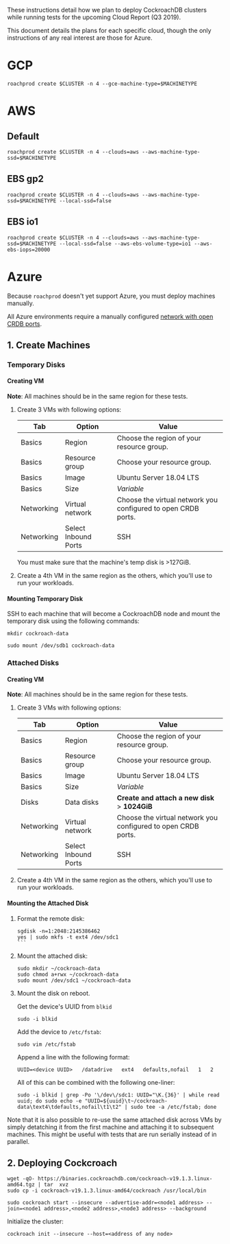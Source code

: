 These instructions detail how we plan to deploy CockroachDB clusters while running tests for the upcoming Cloud Report (Q3 2019).

This document details the plans for each specific cloud, though the only instructions of any real interest are those for Azure.

# GCP

```
roachprod create $CLUSTER -n 4 --gce-machine-type=$MACHINETYPE
```

# AWS

## Default

```
roachprod create $CLUSTER -n 4 --clouds=aws --aws-machine-type-ssd=$MACHINETYPE
```

## EBS gp2

```
roachprod create $CLUSTER -n 4 --clouds=aws --aws-machine-type-ssd=$MACHINETYPE --local-ssd=false
```

## EBS io1

```
roachprod create $CLUSTER -n 4 --clouds=aws --aws-machine-type-ssd=$MACHINETYPE --local-ssd=false --aws-ebs-volume-type=io1 --aws-ebs-iops=20000
```

# Azure

Because `roachprod` doesn't yet support Azure, you must deploy machines manually.

All Azure environments require a manually configured [network with open CRDB ports](https://www.cockroachlabs.com/docs/stable/deploy-cockroachdb-on-microsoft-azure-insecure.html#step-1-configure-your-network).

## 1. Create Machines

### Temporary Disks

#### Creating VM

**Note**: All machines should be in the same region for these tests.

1. Create 3 VMs with following options:

	Tab | Option | Value
	----|--------|-------
	Basics | Region | Choose the region of your resource group.
	Basics | Resource group | Choose your resource group.
	Basics | Image | Ubuntu Server 18.04 LTS
	Basics | Size | _Variable_
	Networking | Virtual network | Choose the virtual network you configured to open CRDB ports.
	Networking | Select Inbound Ports | SSH

	You must make sure that the machine's temp disk is >127GiB.

2. Create a 4th VM in the same region as the others, which you'll use to run your workloads.

#### Mounting Temporary Disk

SSH to each machine that will become a CockroachDB node and mount the temporary disk using the following commands:

```
mkdir cockroach-data
```
```
sudo mount /dev/sdb1 cockroach-data
```

### Attached Disks

#### Creating VM

**Note**: All machines should be in the same region for these tests.

1. Create 3 VMs with following options:

	Tab | Option | Value
	----|--------|-------
	Basics | Region | Choose the region of your resource group.
	Basics | Resource group | Choose your resource group.
	Basics | Image | Ubuntu Server 18.04 LTS
	Basics | Size | _Variable_
	Disks | Data disks | **Create and attach a new disk** > **1024GiB**
	Networking | Virtual network | Choose the virtual network you configured to open CRDB ports.
	Networking | Select Inbound Ports | SSH

2. Create a 4th VM in the same region as the others, which you'll use to run your workloads.

#### Mounting the Attached Disk

1. Format the remote disk:

	````
	sgdisk -n=1:2048:2145386462
	yes | sudo mkfs -t ext4 /dev/sdc1
	```

2. Mount the attached disk:

	```
	sudo mkdir ~/cockroach-data
	sudo chmod a+rwx ~/cockroach-data
	sudo mount /dev/sdc1 ~/cockroach-data
	```
3. Mount the disk on reboot.
	
	Get the device's UUID from `blkid`
	```
	sudo -i blkid
	```

	Add the device to `/etc/fstab`:
	```
	sudo vim /etc/fstab
	```

	Append a line with the following format:
	```
	UUID=<device UUID>   /datadrive   ext4   defaults,nofail   1   2
	```

	All of this can be combined with the following one-liner:

	```
	sudo -i blkid | grep -Po '\/dev\/sdc1: UUID="\K.{36}' | while read uuid; do sudo echo -e "UUID=${uuid}\t~/cockroach-data\text4\tdefaults,nofail\t1\t2" | sudo tee -a /etc/fstab; done
	```

Note that it is also possible to re-use the same attached disk across VMs by simply detatching it from the first machine and attaching it to subsequent machines. This might be useful with tests that are run serially instead of in parallel.

## 2. Deploying Cockcroach

```
wget -qO- https://binaries.cockroachdb.com/cockroach-v19.1.3.linux-amd64.tgz | tar  xvz
sudo cp -i cockroach-v19.1.3.linux-amd64/cockroach /usr/local/bin
```
```
sudo cockroach start --insecure --advertise-addr=<node1 address> --join=<node1 address>,<node2 address>,<node3 address> --background
```

Initialize the cluster:
```
cockroach init --insecure --host=<address of any node>
```

